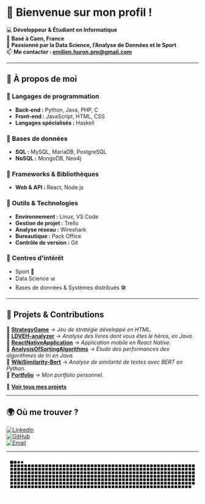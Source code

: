 # 👋 Bienvenue sur mon profil !  

💻 **Développeur & Étudiant en Informatique**  
📍 **Basé à Caen, France**  
🚀 **Passionné par la Data Science, l’Analyse de Données et le Sport**  
📫 **Me contacter : [emilien.huron.pro@gmail.com](mailto:emilien.huron.pro@gmail.com)**  

---

## 🚀 À propos de moi  

### 🔹 Langages de programmation  
- **Back-end :** Python, Java, PHP, C  
- **Front-end :** JavaScript, HTML, CSS  
- **Langages spécialisés :** Haskell  

### 🔹 Bases de données  
- **SQL :** MySQL, MariaDB, PostgreSQL  
- **NoSQL :** MongoDB, Neo4j  

### 🔹 Frameworks & Bibliothèques  
- **Web & API :** React, Node.js  

### 🔹 Outils & Technologies  
- **Environnement :** Linux, VS Code  
- **Gestion de projet :** Trello  
- **Analyse réseau :** Wireshark  
- **Bureautique :** Pack Office  
- **Contrôle de version :** Git  

### 🔹 Centres d'intérêt  
- Sport 🏃
- Data Science 📊  
- Bases de données & Systèmes distribués 🛠️  

---

## 📌 Projets & Contributions  

🔹 **[StrategyGame](https://github.com/HuronEmilien/StrategyGame)** → *Jeu de stratégie développé en HTML.*  
🔹 **[LDVEH-analyzer](https://github.com/HuronEmilien/LDVEH-analyzer)** → *Analyse des livres dont vous êtes le héros, en Java.*  
🔹 **[ReactNativeApplication](https://github.com/HuronEmilien/ReactNativeApplication)** → *Application mobile en React Native.*  
🔹 **[AnalysisOfSortingAlgorithms](https://github.com/HuronEmilien/AnalysisOfSortingAlgorithms)** → *Étude des performances des algorithmes de tri en Java.*  
🔹 **[WikiSimilarity-Bert](https://github.com/HuronEmilien/WikiSimilarity-Bert)** → *Analyse de similarité de textes avec BERT en Python.*  
🔹 **[Portfolio](https://github.com/HuronEmilien/portfolio)** → *Mon portfolio personnel.*  

🔹 **[Voir tous mes projets](https://github.com/HuronEmilien?tab=repositories)**  

---

## 🌍 Où me trouver ? 
[![LinkedIn](https://img.shields.io/badge/LinkedIn-Profile-blue?style=for-the-badge&logo=linkedin)](https://www.linkedin.com/in/emilien-huron-99559b225/)  
[![GitHub](https://img.shields.io/badge/GitHub-Profile-black?style=for-the-badge&logo=github)](https://github.com/HuronEmilien)  
[![Email](https://img.shields.io/badge/Email-Contact-red?style=for-the-badge&logo=gmail)](mailto:emilien.huron.pro@gmail.com)  

---

![Emilien Huron Location](https://raw.githubusercontent.com/platane/snk/output/github-contribution-grid-snake.svg)

